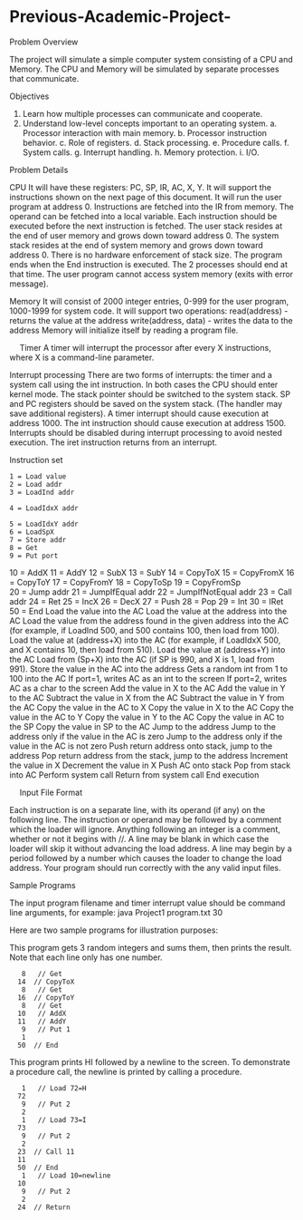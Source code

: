 # Previous-Academic-Project-

Problem Overview

The project will simulate a simple computer system consisting of a CPU and Memory.
The CPU and Memory will be simulated by separate processes that communicate.


Objectives

1)	Learn how multiple processes can communicate and cooperate.
2)	Understand low-level concepts important to an operating system. 
a.	Processor interaction with main memory.
b.	Processor instruction behavior.
c.	Role of registers.
d.	Stack processing.
e.	Procedure calls.	f.	System calls.
g.	Interrupt handling.
h.	Memory protection.
i.	I/O.


Problem Details

CPU
   It will have these registers:  PC, SP, IR, AC, X, Y.
   It will support the instructions shown on the next page of this document.
   It will run the user program at address 0.
   Instructions are fetched into the IR from memory.  The operand can be fetched into a local variable.
   Each instruction should be executed before the next instruction is fetched.
   The user stack resides at the end of user memory and grows down toward address 0.
   The system stack resides at the end of system memory and grows down toward address 0.
   There is no hardware enforcement of stack size.
   The program ends when the End instruction is executed.  The 2 processes should end at that time.
   The user program cannot access system memory (exits with error message).
   
Memory
   It will consist of 2000 integer entries, 0-999 for the user program, 1000-1999 for system code.
   It will support two operations:
       read(address) -  returns the value at the address
       write(address, data) - writes the data to the address
   Memory will initialize itself by reading a program file.
   
 
   Timer
     A timer will interrupt the processor after every X instructions, where X is a command-line parameter.

   Interrupt processing
     There are two forms of interrupts:  the timer and a system call using the int instruction.
     In both cases the CPU should enter kernel mode.
     The stack pointer should be switched to the system stack.
     SP and PC registers should be saved on the system stack.  (The handler may save additional registers). 
     A timer interrupt should cause execution at address 1000.
     The int instruction should cause execution at address 1500.
     Interrupts should be disabled during interrupt processing to avoid nested execution.
     The iret instruction returns from an interrupt.

 
  Instruction set

    1 = Load value                    
    2 = Load addr
    3 = LoadInd addr   
   
    4 = LoadIdxX addr
   
    5 = LoadIdxY addr
    6 = LoadSpX
    7 = Store addr
    8 = Get 
    9 = Put port

   10 = AddX
   11 = AddY
   12 = SubX
   13 = SubY
   14 = CopyToX
   15 = CopyFromX
   16 = CopyToY
   17 = CopyFromY
   18 = CopyToSp
   19 = CopyFromSp   
   20 = Jump addr
   21 = JumpIfEqual addr
   22 = JumpIfNotEqual addr
   23 = Call addr
   24 = Ret 
   25 = IncX 
   26 = DecX 
   27 = Push
   28 = Pop
   29 = Int 
   30 = IRet
   50 = End	Load the value into the AC
Load the value at the address into the AC
Load the value from the address found in the given address into the AC
(for example, if LoadInd 500, and 500 contains 100, then load from 100).
Load the value at (address+X) into the AC
(for example, if LoadIdxX 500, and X contains 10, then load from 510).
Load the value at (address+Y) into the AC
Load from (Sp+X) into the AC (if SP is 990, and X is 1, load from 991).
Store the value in the AC into the address
Gets a random int from 1 to 100 into the AC
If port=1, writes AC as an int to the screen
If port=2, writes AC as a char to the screen
Add the value in X to the AC
Add the value in Y to the AC
Subtract the value in X from the AC
Subtract the value in Y from the AC
Copy the value in the AC to X
Copy the value in X to the AC
Copy the value in the AC to Y
Copy the value in Y to the AC
Copy the value in AC to the SP
Copy the value in SP to the AC 
Jump to the address
Jump to the address only if the value in the AC is zero
Jump to the address only if the value in the AC is not zero
Push return address onto stack, jump to the address
Pop return address from the stack, jump to the address
Increment the value in X
Decrement the value in X
Push AC onto stack
Pop from stack into AC
Perform system call
Return from system call
End execution

          
 
Input File Format

Each instruction is on a separate line, with its operand (if any) on the following line.
The instruction or operand may be followed by a comment which the loader will ignore.
Anything following an integer is a comment, whether or not it begins with //.
A line may be blank in which case the loader will skip it without advancing the load address.
A line may begin by a period followed by a number which causes the loader to change the load address.
Your program should run correctly with the any valid input files.


Sample Programs

The input program filename and timer interrupt value should be command line arguments, for example:
   java Project1 program.txt 30

Here are two sample programs for illustration purposes:

This program gets 3 random integers and sums them, then prints the result. 
Note that each line only has one number.

       8   // Get 
      14  // CopyToX
       8   // Get
      16  // CopyToY
       8   // Get
      10   // AddX
      11   // AddY
       9   // Put 1
       1
      50  // End     

This program prints HI followed by a newline to the screen.  To demonstrate a procedure call, the newline is printed by calling a procedure.

       1   // Load 72=H
      72
       9   // Put 2
       2
       1   // Load 73=I
      73
       9   // Put 2
       2
      23  // Call 11
      11
      50  // End 
       1   // Load 10=newline
      10 
       9   // Put 2
       2
      24  // Return 

